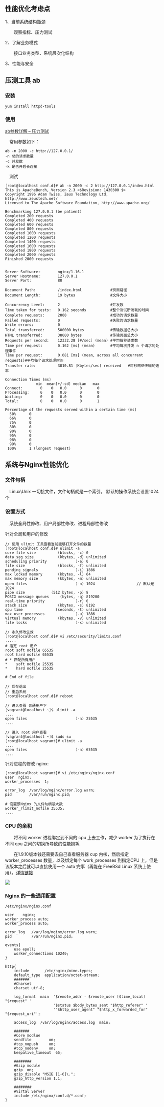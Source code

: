 ## 性能优化考虑点

1、当前系统结构瓶颈

&emsp;&emsp;观察指标、压力测试

2、了解业务模式

&emsp;&emsp;接口业务类型、系统层次化结构

3、性能与安全



## 压测工具 ab

### 安装 

```
yum install httpd-tools
```

### 使用

[ab参数详解 – 压力测试](<https://linuxeye.com/124.html>)

&emsp;常用参数如下：

```
ab -n 2000 -c http://127.0.0.1/
-n 总的请求数量
-c 并发数
-k 是否开启长连接
```

&emsp;测试

```
[root@localhost conf.d]# ab -n 2000 -c 2 http://127.0.0.1/index.html
This is ApacheBench, Version 2.3 <$Revision: 1430300 $>
Copyright 1996 Adam Twiss, Zeus Technology Ltd, http://www.zeustech.net/
Licensed to The Apache Software Foundation, http://www.apache.org/

Benchmarking 127.0.0.1 (be patient)
Completed 200 requests
Completed 400 requests
Completed 600 requests
Completed 800 requests
Completed 1000 requests
Completed 1200 requests
Completed 1400 requests
Completed 1600 requests
Completed 1800 requests
Completed 2000 requests
Finished 2000 requests


Server Software:        nginx/1.16.1
Server Hostname:        127.0.0.1
Server Port:            80

Document Path:          /index.html				#页面路径
Document Length:        19 bytes				#文件大小

Concurrency Level:      2						#并发数
Time taken for tests:   0.162 seconds			#整个测试所消耗的时间
Complete requests:      2000					#成功的请求数量
Failed requests:        0						#失败的请求数量
Write errors:           0
Total transferred:      500000 bytes			#传输数据总大小
HTML transferred:       38000 bytes				#传输页面总大小
Requests per second:    12332.28 [#/sec] (mean)	#平均每秒请求数
Time per request:       0.162 [ms] (mean)		#平均每次并发 n 个请求的处理事件
Time per request:       0.081 [ms] (mean, across all concurrent requests)#平均每个请求处理时间
Transfer rate:          3010.81 [Kbytes/sec] received	#每秒网络传输的速率

Connection Times (ms)
              min  mean[+/-sd] median   max
Connect:        0    0   0.0      0       0
Processing:     0    0   0.0      0       0
Waiting:        0    0   0.0      0       0
Total:          0    0   0.0      0       1

Percentage of the requests served within a certain time (ms)
  50%      0
  66%      0
  75%      0
  80%      0
  90%      0
  95%      0
  98%      0
  99%      0
 100%      1 (longest request)
```



## 系统与Nginx性能优化

### 文件句柄

&emsp;Linux\Unix 一切接文件，文件句柄就是一个索引。  默认的操作系统会设置1024个

### 设置方式 

&emsp;系统全局性修改、用户局部性修改、进程局部性修改



针对全局和用户的修改

```
// 使用 ulimit 工具查看当前能够打开文件的数量
[root@localhost conf.d]# ulimit -a
core file size          (blocks, -c) 0
data seg size           (kbytes, -d) unlimited
scheduling priority             (-e) 0
file size               (blocks, -f) unlimited
pending signals                 (-i) 1886
max locked memory       (kbytes, -l) 64
max memory size         (kbytes, -m) unlimited
open files                      (-n) 1024					// 默认是 1024
pipe size            (512 bytes, -p) 8
POSIX message queues     (bytes, -q) 819200
real-time priority              (-r) 0
stack size              (kbytes, -s) 8192
cpu time               (seconds, -t) unlimited
max user processes              (-u) 1886
virtual memory          (kbytes, -v) unlimited
file locks                      (-x) unlimited

// 永久修改生效
[root@localhost conf.d]# vi /etc/security/limits.conf
.....
# 指定 root 用户
root soft nofile 65535
root hard nofile 65535
# * 匹配所有用户
*    soft nofile 25535
*    hard nofile 25535

# End of file

// 保存退出
// 重启系统 
[root@localhost conf.d]# reboot

// 进入查看 普通用户下
[vagrant@localhost ~]$ ulimit -a
....
open files                      (-n) 25535
....

// 进入 root 用户查看
[vagrant@localhost ~]$ sudo su
[root@localhost vagrant]# ulimit -a
....
open files                      (-n) 65535
....
```



针对进程的修改 nginx:

```
[root@localhost vagrant]# vi /etc/nginx/nginx.conf
user  nginx;
worker_processes  1;

error_log  /var/log/nginx/error.log warn;
pid        /var/run/nginx.pid;

# 设置该Nginx 的文件句柄最大数
worker_rlimit_nofile 35535;
....
```



### CPU 的亲和

&emsp;&emsp;将不同  worker 进程绑定到不同的 cpu 上去工作，减少 worker 为了执行在不同 cpu 之间的切换所导致的性能损耗

&emsp;&emsp;在1.9.10版本钱还需要去自己查看服务器 cup 内核，然后指定 worker_processes 数量，以及绑定每个 work_processes 到指定CPU 上，但是该版本之后就可以直接使用一个 auto 完事（再能在 FreeBSd  Linux 系统上使用）。[详情链接](<http://nginx.org/en/docs/ngx_core_module.html#worker_cpu_affinity>)

![](img/architecture-5.png)

### Nginx 的一些通用配置

```
/etc/nginx/nginx.conf

user	nginx;
worker_process auto;
worker_process auto;

error_log	/var/log/nginx/error.log warn;
pid 		/var/run/nginx.pid;

events{
    use epoll;
    worker_connections 10240;
}

http{
 	include       /etc/nginx/mime.types;
    default_type  application/octet-stream;
    #######
    #Charset
    charset utf-8;

    log_format  main  '$remote_addr - $remote_user [$time_local] "$request" '
                      '$status $body_bytes_sent "$http_referer" '
                      '"$http_user_agent" "$http_x_forwarded_for" "$request_uri"';

    access_log  /var/log/nginx/access.log  main;
    
    #######
    #Core modlue
    sendfile        on;
    #tcp_nopush     on;
    #tcp_nodeny     on;
    keepalive_timeout  65;
    
    ########
    #Gzip module
    gzip  on;
    gzip_disable "MSIE [1-6]\.";  
    gzip_http_version 1.1; 
    
    ########
    #Virtal Server
    include /etc/nginx/conf.d/*.conf;
}
```


